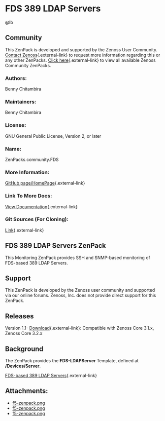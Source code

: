 # FDS 389 LDAP Servers

@lb[](img/zenpack-f5-zenpack.png)

## Community

This ZenPack is developed and supported by the Zenoss User Community.
[Contact Zenoss](https://tryit.zenoss.com/zenpack-contact/){.external-link} to
request more information regarding this or any other ZenPacks. [Click here](https://zenoss.com/product/zenpacks?f%5B0%5D=im_field_zenpack_category:1021){.external-link} to
view all available Zenoss Community ZenPacks.

### Authors:

Benny Chitambira

### Maintainers:

Benny Chitambira

### License:

GNU General Public License, Version 2, or later

### Name:

ZenPacks.community.FDS

### More Information:

[GitHub page/HomePage](http://community.zenoss.org/docs/DOC-5889){.external-link}

### Link To More Docs:

[View Documentation](http://community.zenoss.org/docs/DOC-5889){.external-link}

### Git Sources (For Cloning):

[Link](https://github.com/zenoss/ZenPacks.community.FDS.git){.external-link}

## FDS 389 LDAP Servers ZenPack

This Monitoring ZenPack provides SSH and SNMP-based monitoring of
FDS-based 389 LDAP Servers.

## Support

This ZenPack is developed by the Zenoss user community and supported via
our online forums. Zenoss, Inc. does not provide direct support for this
ZenPack.

## Releases

Version 1.1- [Download](https://storage.googleapis.com/zenpacks/ZenPacks.community.FDS/1.1/ZenPacks.community.FDS-1.1.egg){.external-link}:   Compatible with Zenoss Core 3.1.x, Zenoss Core 3.2.x

## Background

The ZenPack provides the **FDS-LDAPServer** Template, defined at
**/Devices/Server**.

[FDS-based 389 LDAP Servers](http://directory.fedoraproject.org/){.external-link}

## Attachments:

-   [f5-zenpack.png](img/zenpack-f5-zenpack.png)
-   [f5-zenpack.png](img/zenpack-f5-zenpack.png)
-   [f5-zenpack.png](img/zenpack-f5-zenpack.png)

